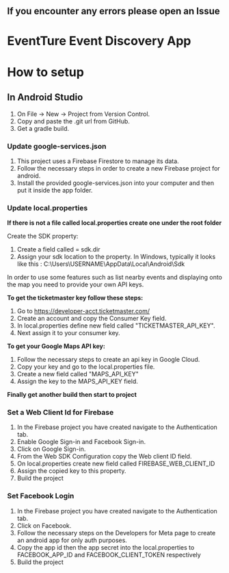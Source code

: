 ## If you encounter any errors please open an Issue

# EventTure Event Discovery App

# How to setup

## In Android Studio

1. On File -> New -> Project from Version Control.
2. Copy and paste the .git url from GitHub.
3. Get a gradle build.

### Update google-services.json

1. This project uses a Firebase Firestore to manage its data.
2. Follow the necessary steps in order to create a new Firebase project for android.
3. Install the provided google-services.json into your computer and then put it inside the app folder.

### Update local.properties

**If there is not a file called local.properties create one under the root folder**

Create the SDK property:

1. Create a field called = sdk.dir
2. Assign your sdk location to the property. In Windows, typically it looks like this : C\:\\Users\\USERNAME\\AppData\\Local\\Android\\Sdk

In order to use some features such as list nearby events and displaying onto the map you need to provide your own API keys.

**To get the ticketmaster key follow these steps:**

1. Go to https://developer-acct.ticketmaster.com/
2. Create an account and copy the Consumer Key field.
3. In local.properties define new field called "TICKETMASTER_API_KEY".
4. Next assign it to your consumer key.

**To get your Google Maps API key:**

1. Follow the necessary steps to create an api key in Google Cloud.
2. Copy your key and go to the local.properties file.
3. Create a new field called "MAPS_API_KEY"
4. Assign the key to the MAPS_API_KEY field.

**Finally get another build then start to project**

### Set a Web Client Id for Firebase

1. In the Firebase project you have created navigate to the Authentication tab.
2. Enable Google Sign-in and Facebook Sign-in.
3. Click on Google Sign-in.
4. From the Web SDK Configuration copy the Web client ID field.
5. On local.properties create new field called FIREBASE_WEB_CLIENT_ID
6. Assign the copied key to this property.
7. Build the project

### Set Facebook Login

1. In the Firebase project you have created navigate to the Authentication tab.
2. Click on Facebook.
3. Follow the necessary steps on the Developers for Meta page to create an android app for only auth purposes.
4. Copy the app id then the app secret into the local.properties to FACEBOOK_APP_ID and FACEBOOK_CLIENT_TOKEN respectively
5. Build the project
